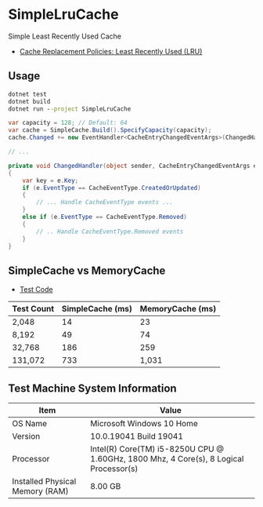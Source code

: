 # SimpleLruCache
Simple Least Recently Used Cache

* [Cache Replacement Policies: Least Recently Used (LRU)](https://en.wikipedia.org/wiki/Cache_replacement_policies#LRU)

## Usage

```cmd
dotnet test
dotnet build
dotnet run --project SimpleLruCache
```

```csharp
var capacity = 128; // Default: 64
var cache = SimpleCache.Build().SpecifyCapacity(capacity);
cache.Changed += new EventHandler<CacheEntryChangedEventArgs>(ChangedHandler);

// ...

private void ChangedHandler(object sender, CacheEntryChangedEventArgs e)
{
    var key = e.Key;
    if (e.EventType == CacheEventType.CreatedOrUpdated)
    {
        // ... Handle CacheEventType events ...
    }
    else if (e.EventType == CacheEventType.Removed)
    {
        // .. Handle CacheEventType.Removed events
    }
}
```

## SimpleCache vs MemoryCache

* [Test Code](SimpleLruCache/Program.cs)

Test Count | SimpleCache (ms) | MemoryCache (ms)
-----------|------------------|-----------------
2,048 | 14 | 23
8,192 | 49 | 74
32,768 | 186 | 259
131,072 | 733 | 1,031

## Test Machine System Information

Item | Value
-----|------
OS Name	| Microsoft Windows 10 Home
Version	| 10.0.19041 Build 19041
Processor |	Intel(R) Core(TM) i5-8250U CPU @ 1.60GHz, 1800 Mhz, 4 Core(s), 8 Logical Processor(s)
Installed Physical Memory (RAM)	| 8.00 GB
